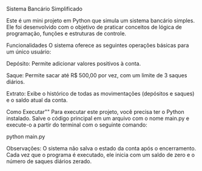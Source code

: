 Sistema Bancário Simplificado


Este é um mini projeto em Python que simula um sistema bancário simples. Ele foi desenvolvido com o objetivo de praticar conceitos de lógica de programação, funções e estruturas de controle.

Funcionalidades
O sistema oferece as seguintes operações básicas para um único usuário:

Depósito: Permite adicionar valores positivos à conta.

Saque: Permite sacar até R$ 500,00 por vez, com um limite de 3 saques diários.

Extrato: Exibe o histórico de todas as movimentações (depósitos e saques) e o saldo atual da conta.

Como Executar""
Para executar este projeto, você precisa ter o Python instalado. Salve o código principal em um arquivo com o nome main.py e execute-o a partir do terminal com o seguinte comando:

python main.py

Observações:
O sistema não salva o estado da conta após o encerramento. Cada vez que o programa é executado, ele inicia com um saldo de zero e o número de saques diários zerado.